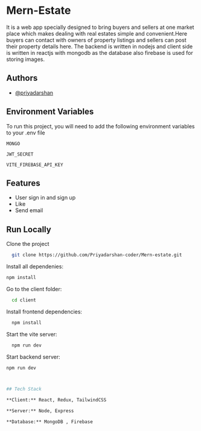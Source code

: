 
# Mern-Estate

It is a web app specially designed to bring buyers and sellers at one market place which makes dealing with real estates simple and convenient.Here buyers can contact with owners of property listings and sellers can post their property details here.
The backend is written in nodejs and client side is written in reactjs with mongodb as the database also firebase is used for storing images.

## Authors

- [@priyadarshan](https://www.github.com/Priyadarshan-coder)


## Environment Variables

To run this project, you will need to add the following environment variables to your .env file

`MONGO`

`JWT_SECRET`

`VITE_FIREBASE_API_KEY`


## Features

- User sign in and sign up
- Like
- Send email


## Run Locally

Clone the project

```bash
  git clone https://github.com/Priyadarshan-coder/Mern-estate.git
```
Install all dependenies:
```bash
npm install
```

Go to the client folder:

```bash
  cd client
```

Install frontend dependencies:

```bash
  npm install
```

Start the vite server:

```bash
  npm run dev

```
Start backend server:

```bash
npm run dev



## Tech Stack

**Client:** React, Redux, TailwindCSS

**Server:** Node, Express 

**Database:** MongoDB , Firebase